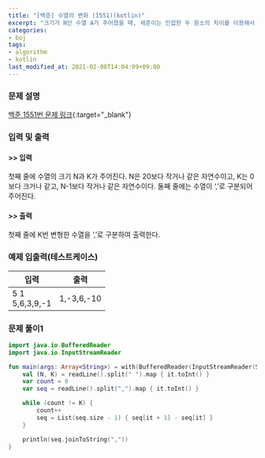 ```yaml
---
title: "[백준] 수열의 변화 (1551)(kotlin)"
excerpt: "크기가 N인 수열 A가 주어졌을 때, 세준이는 인접한 두 원소의 차이를 이용해서 크기가 N-1인 수열 B를 만들 수 있다."
categories:
- boj
tags:
- algorithm
- kotlin
last_modified_at: 2021-02-08T14:04:09+09:00
---
```



### 문제 설명
[백준 1551번 문제 링크](https://www.acmicpc.net/problem/1551#description){:target="_blank"}




### 입력 및 출력
#### >> 입력
첫째 줄에 수열의 크기 N과 K가 주어진다. N은 20보다 작거나 같은 자연수이고, K는 0보다 크거나 같고, N\-1보다 작거나 같은 자연수이다. 둘째 줄에는 수열이 ‘,’로 구분되어 주어진다.



#### >> 출력
첫째 줄에 K번 변형한 수열을 ‘,’로 구분하여 출력한다.





### 예제 입출력(테스트케이스)


|입력|출력|
|-----|------|
|5 1<br>5,6,3,9,\-1|1,\-3,6,\-10|




### 문제 풀이1
```kotlin
import java.io.BufferedReader
import java.io.InputStreamReader

fun main(args: Array<String>) = with(BufferedReader(InputStreamReader(System.`in`))) {
    val (N, K) = readLine().split(" ").map { it.toInt() }
    var count = 0
    var seq = readLine().split(",").map { it.toInt() }

    while (count != K) {
        count++
        seq = List(seq.size - 1) { seq[it + 1] - seq[it] }
    }

    println(seq.joinToString(","))
}
```